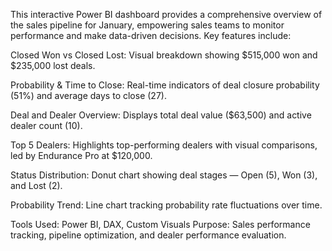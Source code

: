 This interactive Power BI dashboard provides a comprehensive overview of the sales pipeline for January, empowering sales teams to monitor performance and make data-driven decisions. Key features include:

Closed Won vs Closed Lost: Visual breakdown showing $515,000 won and $235,000 lost deals.

Probability & Time to Close: Real-time indicators of deal closure probability (51%) and average days to close (27).

Deal and Dealer Overview: Displays total deal value ($63,500) and active dealer count (10).

Top 5 Dealers: Highlights top-performing dealers with visual comparisons, led by Endurance Pro at $120,000.

Status Distribution: Donut chart showing deal stages — Open (5), Won (3), and Lost (2).

Probability Trend: Line chart tracking probability rate fluctuations over time.

Tools Used: Power BI, DAX, Custom Visuals
Purpose: Sales performance tracking, pipeline optimization, and dealer performance evaluation.

